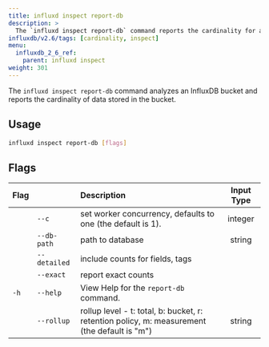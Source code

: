 ```yaml
---
title: influxd inspect report-db
description: >
  The `influxd inspect report-db` command reports the cardinality for an InfluxDB bucket.
influxdb/v2.6/tags: [cardinality, inspect]
menu:
  influxdb_2_6_ref:
    parent: influxd inspect
weight: 301
---
```


The `influxd inspect report-db` command analyzes an InfluxDB bucket and reports the cardinality of data stored in the bucket.

## Usage
```sh
influxd inspect report-db [flags]
```

## Flags
| Flag  |                  | Description                                                                                  | Input Type |
| :---- | :--------------- | :------------------------------------------------------------------------------------------- | :--------: |
|      | `--c`    |  set worker concurrency, defaults to one (the default is 1).                                           |  integer   |
|       | `--db-path`     | path to database |  string   |
|       | `--detailed`    | include counts for fields, tags |      |
|       | `--exact`    | report exact counts |     |
| `-h`  | `--help`         | View Help for the `report-db` command.                                                      |            |
|     | `--rollup`    | rollup level - t: total, b: bucket, r: retention policy, m: measurement (the default is "m")               |    string      |
